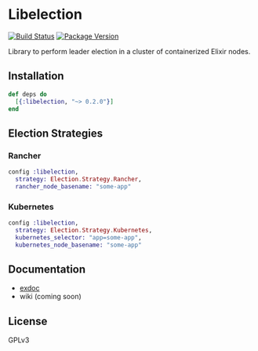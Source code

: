 # Libelection

[![Build Status](https://travis-ci.org/QuiqUpLTD/libelection.svg?branch=master)](https://travis-ci.org/QuiqUpLTD/libelection)
[![Package Version](https://img.shields.io/hexpm/v/libelection.svg)](https://hex.pm/packages/libelection)

Library to perform leader election in a cluster of containerized Elixir nodes.

## Installation

```elixir
def deps do
  [{:libelection, "~> 0.2.0"}]
end
```

## Election Strategies

### Rancher

```elixir
config :libelection,
  strategy: Election.Strategy.Rancher,
  rancher_node_basename: "some-app"
```

### Kubernetes

```elixir
config :libelection,
  strategy: Election.Strategy.Kubernetes,
  kubernetes_selector: "app=some-app",
  kubernetes_node_basename: "some-app"
```

## Documentation

* [exdoc](https://hexdocs.pm/libelection/)
* wiki (coming soon)

## License

GPLv3
